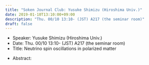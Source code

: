 ```yaml
---
title: "Soken Journal Club: Yusuke Shimizu (Hiroshima Univ.)"
date: 2019-01-10T13:10:00+09:00
description: "Thu. 00/10 13:10- (JST) A217 (the seminar room)"
draft: false
---
```


- Speaker:
Yusuke Shimizu (Hiroshima Univ.)
- Date:
Thu. 00/10 13:10- (JST) A217 (the seminar room)
- Title:
Neutrino spin oscillations in polarized matter

<!--more-->

- Abstract:

